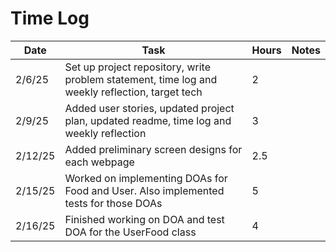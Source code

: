 # Time Log

| Date    | Task                                                                                            | Hours | Notes |
|---------|-------------------------------------------------------------------------------------------------|-------|-------|
| 2/6/25  | Set up project repository, write problem statement, time log and weekly reflection, target tech | 2     | 
| 2/9/25  | Added user stories, updated project plan, updated readme, time log and weekly reflection        | 3     |       |
| 2/12/25 | Added preliminary screen designs for each webpage                                               | 2.5   |       |
| 2/15/25 | Worked on implementing DOAs for Food and User. Also implemented tests for those DOAs            | 5     |       |
| 2/16/25 | Finished working on DOA and test DOA for the UserFood class                                     | 4     |       |
